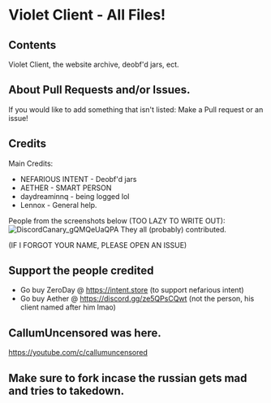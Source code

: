 # Violet Client - All Files!

## Contents

Violet Client, the website archive, deobf'd jars, ect.

## About Pull Requests and/or Issues.

If you would like to add something that isn't listed:
Make a Pull request or an issue!



## Credits
Main Credits:
- NEFARIOUS INTENT - Deobf'd jars
- AETHER - SMART PERSON
- daydreaminnq - being logged lol
- Lennox - General help.

People from the screenshots below (TOO LAZY TO WRITE OUT):
![DiscordCanary_gQMQeUaQPA](https://user-images.githubusercontent.com/45427259/152046416-24d84d83-14fe-47fe-9643-b1b64945ccbd.png)
They all (probably) contributed.

(IF I FORGOT YOUR NAME, PLEASE OPEN AN ISSUE)

## Support the people credited
- Go buy ZeroDay @ https://intent.store (to support nefarious intent)
- Go buy Aether @ https://discord.gg/ze5QPsCQwt (not the person, his client named after him lmao)


## CallumUncensored was here.
https://youtube.com/c/callumuncensored


## Make sure to fork incase the russian gets mad and tries to takedown.
